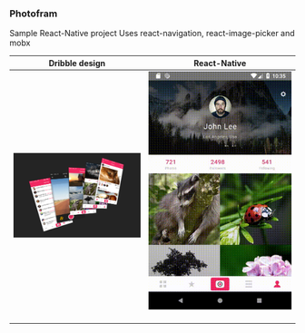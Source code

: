 ### Photofram
Sample React-Native project
Uses react-navigation, react-image-picker and mobx

Dribble design             |  React-Native
:-------------------------:|:-------------------------:
![](./preview.png) |  ![](./photogram.gif?raw=true) <img width=800/>
